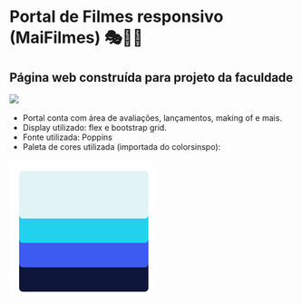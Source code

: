 # Portal de Filmes responsivo (MaiFilmes) 🎭🎊🎃
## Página web construída para projeto da faculdade

![](giffilmes.gif)

- Portal conta com área de avaliações, lançamentos, making of e mais.
- Display utilizado: flex e bootstrap grid.
- Fonte utilizada: Poppins
- Paleta de cores utilizada (importada do colorsinspo):

![](paletacores.png)
